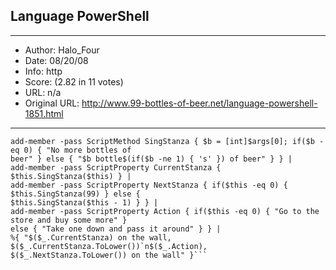 
## Language PowerShell ##
---
- Author: Halo_Four
- Date: 08/20/08
- Info: http
- Score:  (2.82 in 11 votes)
- URL: n/a
- Original URL: http://www.99-bottles-of-beer.net/language-powershell-1851.html
---

```99..0 |
add-member -pass ScriptMethod SingStanza { $b = [int]$args[0]; if($b -eq 0) { "No more bottles of
beer" } else { "$b bottle$(if($b -ne 1) { 's' }) of beer" } } |
add-member -pass ScriptProperty CurrentStanza { $this.SingStanza($this) } |
add-member -pass ScriptProperty NextStanza { if($this -eq 0) { $this.SingStanza(99) } else {
$this.SingStanza($this - 1) } } |
add-member -pass ScriptProperty Action { if($this -eq 0) { "Go to the store and buy some more" }
else { "Take one down and pass it around" } } |
%{ "$($_.CurrentStanza) on the wall, $($_.CurrentStanza.ToLower())`n$($_.Action),
$($_.NextStanza.ToLower()) on the wall" }```